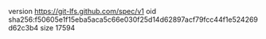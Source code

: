 version https://git-lfs.github.com/spec/v1
oid sha256:f50605e1f15eba5aca5c66e030f25d14d62897acf79fcc44f1e524269d62c3b4
size 17594
